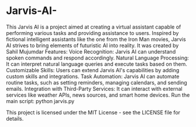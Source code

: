 # Jarvis-AI-
This Jarvis AI is a project aimed at creating a virtual assistant capable of performing various tasks and providing assistance to users. Inspired by fictional intelligent assistants like the one from the Iron Man movies, Jarvis AI strives to bring elements of futuristic AI into reality. It was created by Sahil Mujumdar
Features:
Voice Recognition: Jarvis AI can understand spoken commands and respond accordingly.
Natural Language Processing: It can interpret natural language queries and execute tasks based on them.
Customizable Skills: Users can extend Jarvis AI's capabilities by adding custom skills and integrations.
Task Automation: Jarvis AI can automate routine tasks, such as setting reminders, managing calendars, and sending emails.
Integration with Third-Party Services: It can interact with external services like weather APIs, news sources, and smart home devices.
Run the main script: python jarvis.py

This project is licensed under the MIT License - see the LICENSE file for details.
